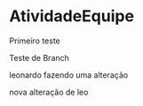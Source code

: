 # AtividadeEquipe

Primeiro teste

Teste de Branch


leonardo fazendo uma alteração

nova alteração de leo

